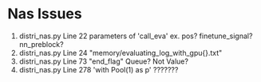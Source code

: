 # Nas Issues

1. distri_nas.py Line 22 parameters of 'call_eva' ex. pos? finetune_signal? nn_preblock?
2. distri_nas.py Line 24 "memory/evaluating_log_with_gpu{}.txt"
3. distri_nas.py Line 73 "end_flag" Queue? Not Value?
4. distri_nas.py Line 278 'with Pool(1) as p' ???????
